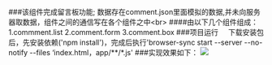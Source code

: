###该组件完成留言板功能;
    数据存在comment.json里面模拟的数据,并未向服务器取数据，组件之间的通信写在各个组件之中\<br>
####由以下几个组件组成：
    1.commment.list
    2.comment.form 
    3.comment.box
###项目运行    
        下载安装包后，先安装依赖('npm install')，完成后执行'browser-sync start --server --no-notify --files ‘index.html，app/**/*.js' 
###实现效果如下：
        ![](http://cdn.attach.qdfuns.com/notes/pics/201701/13/113138bl5r965l89xpx436.png)
